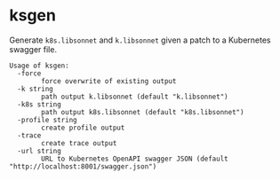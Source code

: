 # ksgen

Generate `k8s.libsonnet` and `k.libsonnet` given a patch to a Kubernetes swagger file.

```text
Usage of ksgen:
  -force
    	force overwrite of existing output
  -k string
    	path output k.libsonnet (default "k.libsonnet")
  -k8s string
    	path output k8s.libsonnet (default "k8s.libsonnet")
  -profile string
    	create profile output
  -trace
    	create trace output
  -url string
    	URL to Kubernetes OpenAPI swagger JSON (default "http://localhost:8001/swagger.json")
 ```